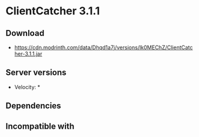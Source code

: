 # ClientCatcher 3.1.1

## Download
- https://cdn.modrinth.com/data/Dhqd1a7j/versions/lk0MEChZ/ClientCatcher-3.1.1.jar

## Server versions
- Velocity: *

## Dependencies

## Incompatible with